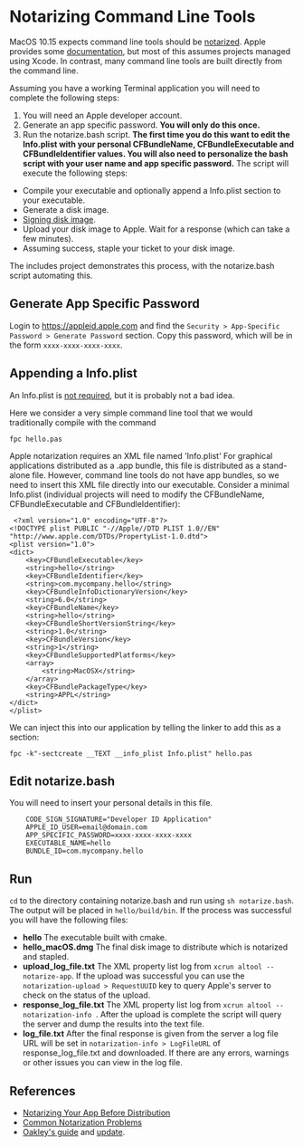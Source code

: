 # Notarizing Command Line Tools 

MacOS 10.15 expects command line tools should be [notarized](https://mjtsai.com/blog/2019/06/17/notarizing-command-line-tools-for-macos-10-15/). Apple provides some [documentation](https://developer.apple.com/documentation/security/notarizing_your_app_before_distribution), but most of this assumes projects managed using Xcode. In contrast, many command line tools are built directly from the command line. 

Assuming you have a working Terminal application you will need to complete the following steps:
 1. You will need an Apple developer account.
 2. Generate an app specific password. **You will only do this once.** 
 3. Run the notarize.bash script. **The first time you do this want to edit the Info.plist with your personal CFBundleName, CFBundleExecutable and CFBundleIdentifier values. You will also need to personalize the bash script with your user name and app specific password.** The script will execute the following steps:
  - Compile your executable and optionally append a Info.plist section to your executable. 
  - Generate a disk image.
  - [Signing disk image](https://developer.apple.com/library/archive/technotes/tn2206/_index.html#//apple_ref/doc/uid/DTS40007919-CH1-TNTAG18).
  - Upload your disk image to Apple. Wait for a response (which can take a few minutes).
  - Assuming success, staple your ticket to your disk image.
 
 The includes project demonstrates this process, with the notarize.bash script automating this.

## Generate App Specific Password 

Login to https://appleid.apple.com and find the `Security > App-Specific Password > Generate Password` section. Copy this password, which will be in the form `xxxx-xxxx-xxxx-xxxx`.

## Appending a Info.plist

An Info.plist is [not required](https://eclecticlight.co/2019/06/21/notarization-made-a-bit-simpler/), but it is probably not a bad idea.

Here we consider a very simple command line tool that we would traditionally compile with the command

```
fpc hello.pas
```

Apple notarization requires an XML file named 'Info.plist' For graphical applications distributed as a .app bundle, this file is distributed as a stand-alone file. However, command line tools do not have app bundles, so we need to insert this XML file directly into our executable. Consider a minimal Info.plist (individual projects will need to modify the CFBundleName, CFBundleExecutable and CFBundleIdentifier):

```
 <?xml version="1.0" encoding="UTF-8"?>
<!DOCTYPE plist PUBLIC "-//Apple//DTD PLIST 1.0//EN" "http://www.apple.com/DTDs/PropertyList-1.0.dtd">
<plist version="1.0">
<dict>
	<key>CFBundleExecutable</key>
	<string>hello</string>
	<key>CFBundleIdentifier</key>
	<string>com.mycompany.hello</string>
	<key>CFBundleInfoDictionaryVersion</key>
	<string>6.0</string>
	<key>CFBundleName</key>
	<string>hello</string>
	<key>CFBundleShortVersionString</key>
	<string>1.0</string>
	<key>CFBundleVersion</key>
	<string>1</string>
	<key>CFBundleSupportedPlatforms</key>
	<array>
		<string>MacOSX</string>
	</array>
	<key>CFBundlePackageType</key>
	<string>APPL</string>
</dict>
</plist>
```

We can inject this into our application by telling the linker to add this as a section:

```
fpc -k"-sectcreate __TEXT __info_plist Info.plist" hello.pas
```  

## Edit notarize.bash

You will need to insert your personal details in this file.
``` 
    CODE_SIGN_SIGNATURE="Developer ID Application"
    APPLE_ID_USER=email@domain.com
    APP_SPECIFIC_PASSWORD=xxxx-xxxx-xxxx-xxxx
    EXECUTABLE_NAME=hello
    BUNDLE_ID=com.mycompany.hello
``` 

## Run

`cd` to the directory containing notarize.bash and run using `sh notarize.bash`.  The output will be placed in `hello/build/bin`. If the process was successful you will have the following files:

- **hello** The executable built with cmake.
- **hello_macOS.dmg** The final disk image to distribute which is notarized and stapled.
- **upload_log_file.txt** The XML property list log from `xcrun altool --notarize-app`. If the upload was successful you can use the `notarization-upload > RequestUUID` key to query Apple's server to check on the status of the upload.
- **response_log_file.txt** The XML property list log from `xcrun altool --notarization-info `. After the upload is complete the script will query the server and dump the results into the text file.
- **log_file.txt** After the final response is given from the server a log file URL will be set in `notarization-info > LogFileURL` of response_log_file.txt and downloaded. If there are any errors, warnings or other issues you can view in the log file.

## References

- [Notarizing Your App Before Distribution](https://developer.apple.com/documentation/security/notarizing_your_app_before_distribution?language=objc)
 - [Common Notarization Problems](https://developer.apple.com/documentation/security/notarizing_your_app_before_distribution/resolving_common_notarization_issues?language=objc)
 - [Oakley's guide](https://eclecticlight.co/2019/06/13/building-and-delivering-command-tools-for-catalina/) and [update](https://eclecticlight.co/2019/06/21/notarization-made-a-bit-simpler/). 


